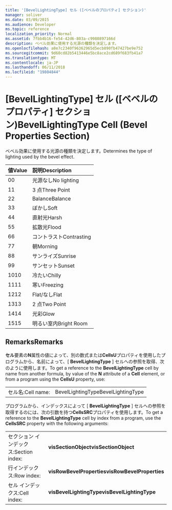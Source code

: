 ```yaml
---
title: '[BevelLightingType] セル ([ベベルのプロパティ] セクション)'
manager: soliver
ms.date: 03/09/2015
ms.audience: Developer
ms.topic: reference
localization_priority: Normal
ms.assetid: 7fbb4b16-fe54-42d6-803a-c9980897166d
description: ベベル効果に使用する光源の種類を決定します。
ms.openlocfilehash: a8e7c2340f96362965d5ecb890fb47427be9e752
ms.sourcegitcommit: 9d60cd82b5413446e5bc8ace2cd689f683fb41a7
ms.translationtype: MT
ms.contentlocale: ja-JP
ms.lasthandoff: 06/11/2018
ms.locfileid: "19804844"
---
```

# <a name="bevellightingtype-cell-bevel-properties-section"></a><span data-ttu-id="9050d-103">[BevelLightingType] セル ([ベベルのプロパティ] セクション)</span><span class="sxs-lookup"><span data-stu-id="9050d-103">BevelLightingType Cell (Bevel Properties Section)</span></span>

<span data-ttu-id="9050d-104">ベベル効果に使用する光源の種類を決定します。</span><span class="sxs-lookup"><span data-stu-id="9050d-104">Determines the type of lighting used by the bevel effect.</span></span>
  
|<span data-ttu-id="9050d-105">**値**</span><span class="sxs-lookup"><span data-stu-id="9050d-105">**Value**</span></span>|<span data-ttu-id="9050d-106">**説明**</span><span class="sxs-lookup"><span data-stu-id="9050d-106">**Description**</span></span>|
|:-----|:-----|
|<span data-ttu-id="9050d-107">0</span><span class="sxs-lookup"><span data-stu-id="9050d-107">0</span></span>  <br/> |<span data-ttu-id="9050d-108">光源なし</span><span class="sxs-lookup"><span data-stu-id="9050d-108">No lighting</span></span>  <br/> |
|<span data-ttu-id="9050d-109">1</span><span class="sxs-lookup"><span data-stu-id="9050d-109">1</span></span>  <br/> |<span data-ttu-id="9050d-110">3 点</span><span class="sxs-lookup"><span data-stu-id="9050d-110">Three Point</span></span>  <br/> |
|<span data-ttu-id="9050d-111">2</span><span class="sxs-lookup"><span data-stu-id="9050d-111">2</span></span>  <br/> |<span data-ttu-id="9050d-112">Balance</span><span class="sxs-lookup"><span data-stu-id="9050d-112">Balance</span></span>  <br/> |
|<span data-ttu-id="9050d-113">3</span><span class="sxs-lookup"><span data-stu-id="9050d-113">3</span></span>  <br/> |<span data-ttu-id="9050d-114">ぼかし</span><span class="sxs-lookup"><span data-stu-id="9050d-114">Soft</span></span>  <br/> |
|<span data-ttu-id="9050d-115">4</span><span class="sxs-lookup"><span data-stu-id="9050d-115">4</span></span>  <br/> |<span data-ttu-id="9050d-116">直射光</span><span class="sxs-lookup"><span data-stu-id="9050d-116">Harsh</span></span>  <br/> |
|<span data-ttu-id="9050d-117">5</span><span class="sxs-lookup"><span data-stu-id="9050d-117">5</span></span>  <br/> |<span data-ttu-id="9050d-118">拡散光</span><span class="sxs-lookup"><span data-stu-id="9050d-118">Flood</span></span>  <br/> |
|<span data-ttu-id="9050d-119">6</span><span class="sxs-lookup"><span data-stu-id="9050d-119">6</span></span>  <br/> |<span data-ttu-id="9050d-120">コントラスト</span><span class="sxs-lookup"><span data-stu-id="9050d-120">Contrasting</span></span>  <br/> |
|<span data-ttu-id="9050d-121">7</span><span class="sxs-lookup"><span data-stu-id="9050d-121">7</span></span>  <br/> |<span data-ttu-id="9050d-122">朝</span><span class="sxs-lookup"><span data-stu-id="9050d-122">Morning</span></span>  <br/> |
|<span data-ttu-id="9050d-123">8</span><span class="sxs-lookup"><span data-stu-id="9050d-123">8</span></span>  <br/> |<span data-ttu-id="9050d-124">サンライズ</span><span class="sxs-lookup"><span data-stu-id="9050d-124">Sunrise</span></span>  <br/> |
|<span data-ttu-id="9050d-125">9</span><span class="sxs-lookup"><span data-stu-id="9050d-125">9</span></span>  <br/> |<span data-ttu-id="9050d-126">サンセット</span><span class="sxs-lookup"><span data-stu-id="9050d-126">Sunset</span></span>  <br/> |
|<span data-ttu-id="9050d-127">10</span><span class="sxs-lookup"><span data-stu-id="9050d-127">10</span></span>  <br/> |<span data-ttu-id="9050d-128">冷たい</span><span class="sxs-lookup"><span data-stu-id="9050d-128">Chilly</span></span>  <br/> |
|<span data-ttu-id="9050d-129">11</span><span class="sxs-lookup"><span data-stu-id="9050d-129">11</span></span>  <br/> |<span data-ttu-id="9050d-130">寒い</span><span class="sxs-lookup"><span data-stu-id="9050d-130">Freezing</span></span>  <br/> |
|<span data-ttu-id="9050d-131">12</span><span class="sxs-lookup"><span data-stu-id="9050d-131">12</span></span>  <br/> |<span data-ttu-id="9050d-132">Flat/なし</span><span class="sxs-lookup"><span data-stu-id="9050d-132">Flat</span></span>  <br/> |
|<span data-ttu-id="9050d-133">13</span><span class="sxs-lookup"><span data-stu-id="9050d-133">13</span></span>  <br/> |<span data-ttu-id="9050d-134">2 点</span><span class="sxs-lookup"><span data-stu-id="9050d-134">Two Point</span></span>  <br/> |
|<span data-ttu-id="9050d-135">14</span><span class="sxs-lookup"><span data-stu-id="9050d-135">14</span></span>  <br/> |<span data-ttu-id="9050d-136">光彩</span><span class="sxs-lookup"><span data-stu-id="9050d-136">Glow</span></span>  <br/> |
|<span data-ttu-id="9050d-137">15</span><span class="sxs-lookup"><span data-stu-id="9050d-137">15</span></span>  <br/> |<span data-ttu-id="9050d-138">明るい室内</span><span class="sxs-lookup"><span data-stu-id="9050d-138">Bright Room</span></span>  <br/> |
   
## <a name="remarks"></a><span data-ttu-id="9050d-139">Remarks</span><span class="sxs-lookup"><span data-stu-id="9050d-139">Remarks</span></span>

<span data-ttu-id="9050d-140">**セル**要素の**N**属性の値によって、別の数式または**CellsU**プロパティを使用したプログラムから、名前によって、[ **BevelLightingType** ] セルへの参照を取得、次のように使用します。</span><span class="sxs-lookup"><span data-stu-id="9050d-140">To get a reference to the **BevelLightingType** cell by name from another formula, by value of the **N** attribute of a **Cell** element, or from a program using the **CellsU** property, use:</span></span> 
  
|||
|:-----|:-----|
|<span data-ttu-id="9050d-141">セル名:</span><span class="sxs-lookup"><span data-stu-id="9050d-141">Cell name:</span></span>  <br/> |<span data-ttu-id="9050d-142">BevelLightingType</span><span class="sxs-lookup"><span data-stu-id="9050d-142">BevelLightingType</span></span>  <br/> |
   
<span data-ttu-id="9050d-143">プログラムから、インデックスによって [ **BevelLightingType** ] セルへの参照を取得するのには、次の引数を持つ**CellsSRC**プロパティを使用します。</span><span class="sxs-lookup"><span data-stu-id="9050d-143">To get a reference to the **BevelLightingType** cell by index from a program, use the **CellsSRC** property with the following arguments:</span></span> 
  
|||
|:-----|:-----|
|<span data-ttu-id="9050d-144">セクション インデックス:</span><span class="sxs-lookup"><span data-stu-id="9050d-144">Section index:</span></span>  <br/> |<span data-ttu-id="9050d-145">**visSectionObject**</span><span class="sxs-lookup"><span data-stu-id="9050d-145">**visSectionObject**</span></span> <br/> |
|<span data-ttu-id="9050d-146">行インデックス:</span><span class="sxs-lookup"><span data-stu-id="9050d-146">Row index:</span></span>  <br/> |<span data-ttu-id="9050d-147">**visRowBevelProperties**</span><span class="sxs-lookup"><span data-stu-id="9050d-147">**visRowBevelProperties**</span></span> <br/> |
|<span data-ttu-id="9050d-148">セル インデックス:</span><span class="sxs-lookup"><span data-stu-id="9050d-148">Cell index:</span></span>  <br/> |<span data-ttu-id="9050d-149">**visBevelLightingType**</span><span class="sxs-lookup"><span data-stu-id="9050d-149">**visBevelLightingType**</span></span> <br/> |
   


